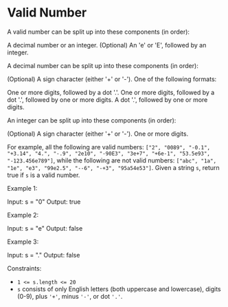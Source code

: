 # Valid Number

A valid number can be split up into these components (in order):

A decimal number or an integer.
(Optional) An 'e' or 'E', followed by an integer.

A decimal number can be split up into these components (in order):

(Optional) A sign character (either '+' or '-').
One of the following formats:

One or more digits, followed by a dot '.'.
One or more digits, followed by a dot '.', followed by one or more digits.
A dot '.', followed by one or more digits.

An integer can be split up into these components (in order):

(Optional) A sign character (either '+' or '-').
One or more digits.

For example, all the following are valid numbers: `["2", "0089", "-0.1", "+3.14", "4.", "-.9", "2e10", "-90E3", "3e+7", "+6e-1", "53.5e93", "-123.456e789"]`, while the following are not valid numbers: `["abc", "1a", "1e", "e3", "99e2.5", "--6", "-+3", "95a54e53"]`.
Given a string `s`, return true if `s` is a valid number.

Example 1:

Input: s = "0"
Output: true

Example 2:

Input: s = "e"
Output: false

Example 3:

Input: s = "."
Output: false

Constraints:

- `1 <= s.length <= 20`
- `s` consists of only English letters (both uppercase and lowercase), digits (0-9), plus `'+'`, minus `'-'`, or dot `'.'`.

